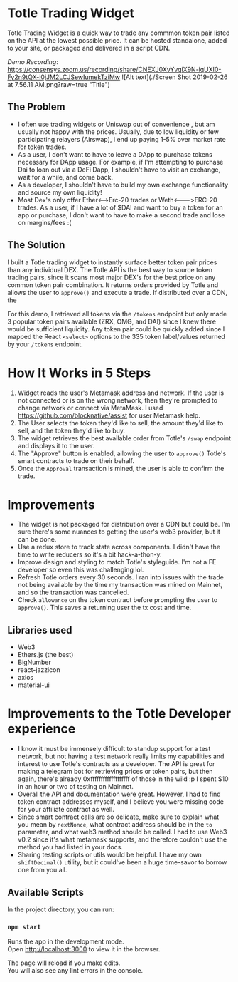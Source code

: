 # Totle Trading Widget

Totle Trading Widget is a quick way to trade any commmon token pair listed on the API at the lowest possible price. It can be hosted standalone, added to your site, or packaged and delivered in a script CDN. 

*Demo Recording*: https://consensys.zoom.us/recording/share/CNEXJ0XvYvqiX9N-iqUXI0-Fy2n9tQX-i0jJM2LCJSewIumekTziMw
![Alt text](./Screen Shot 2019-02-26 at 7.56.11 AM.png?raw=true "Title")
## The Problem
* I often use trading widgets or Uniswap out of convenience , but am usually not happy with the prices. Usually, due to low liquidity or few participating relayers (Airswap), I end up paying 1-5% over market rate for token trades. 
* As a user, I don't want to have to leave a DApp to purchase tokens necessary for DApp usage. For example, if I'm attempting to purchase Dai to loan out via a DeFi Dapp, I shouldn't have to visit an exchange, wait for a while, and come back. 
* As a developer, I shouldn't have to build my own exchange functionality and source my own liquidity!
* Most Dex's only offer Ether<-->Erc-20 trades or Weth<--->ERC-20 trades. As a user, if I have a lot of $DAI and want to buy a token for an app or purchase, I don't want to have to make a second trade and lose on margins/fees :(

## The Solution
I built a Totle trading widget to instantly surface better token pair prices than any individual DEX. The Totle API is the best way to source token trading pairs, since it scans most major DEX's for the best price on any common token pair combination. It returns orders provided by Totle and allows the user to `approve()` and execute a trade. If distributed over a CDN, the 

For this demo, I retrieved all tokens via the `/tokens` endpoint but only made 3 popular token pairs available (ZRX, OMG, and DAI) since I knew there would be sufficient liquidity. Any token pair could be quickly added since I mapped the React `<select>` options to the 335 token label/values returned by your `/tokens` endpoint.

# How It Works in 5 Steps
1. Widget reads the user's Metamask address and network. If the user is not connected or is on the wrong network, then they're prompted to change network or connect via MetaMask. I used https://github.com/blocknative/assist for user Metamask help.
2. The User selects the token they'd like to sell, the amount they'd like to sell, and the token they'd like to buy. 
3. The widget retrieves the best available order from Totle's `/swap` endpoint and displays it to the user.
4. The "Approve" button is enabled, allowing the user to `approve()` Totle's smart contracts to trade on their behalf.
5. Once the `Approval` transaction is mined, the user is able to confirm the trade. 

# Improvements
* The widget is not packaged for distribution over a CDN but could be. I'm sure there's some nuances to getting the user's web3 provider, but it can be done.
* Use a redux store to track state across components. I didn't have the time to write reducers so it's a bit hack-a-thon-y.
* Improve design and styling to match Totle's styleguide. I'm not a FE developer so even this was challenging lol.
* Refresh Totle orders every 30 seconds. I ran into issues with the trade not being available by the time my transaction was mined on Mainnet, and so the transaction was cancelled. 
* Check `allowance` on the token contract before prompting the user to `approve()`. This saves a returning user the tx cost and time.

## Libraries used
* Web3
* Ethers.js (the best)
* BigNumber
* react-jazzicon
* axios
* material-ui

# Improvements to the Totle Developer experience
* I know it must be immensely difficult to standup support for a test network, but not having a test network really limits my capabilities and interest to use Totle's contracts as a developer. The API is great for making a telegram bot for retrieving prices or token pairs, but then again, there's already 0xfffffffffffffffffff of those in the wild :p I spent $10 in an hour or two of testing on Mainnet. 
* Overall the API and documentation were great. However, I had to find token contract addresses myself, and I believe you were missing code for your affiliate contract as well. 
* Since smart contract calls are so delicate, make sure to explain what you mean by `nextNonce`, what contract address should be in the `to` parameter, and what web3 method should be called. I had to use Web3 v0.2 since it's what metamask supports, and therefore couldn't use the method you had listed in your docs. 
* Sharing testing scripts or utils would be helpful. I have my own `shiftDecimal()` utility, but it could've been a huge time-savor to borrow one from you all. 

## Available Scripts

In the project directory, you can run:

### `npm start`

Runs the app in the development mode.<br>
Open [http://localhost:3000](http://localhost:3000) to view it in the browser.

The page will reload if you make edits.<br>
You will also see any lint errors in the console.
